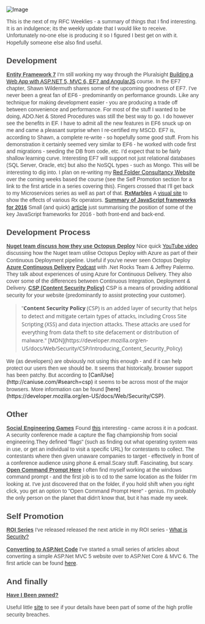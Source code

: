 ![Image](/media/blog/rfc-weekly-21st-march-2016/RFC-2BWeekly-2BHeader.png)



<span style="background-color: white; color: #444444; font-family: &quot;arial&quot; , &quot;tahoma&quot; , &quot;helvetica&quot; , &quot;freesans&quot; , sans-serif; line-height: 18.2px;">This is the next of my RFC Weeklies - a summary of things that I find interesting.  It is an indulgence; its the weekly update that I would like to receive.  Unfortunately no-one else is producing it so I figured I best get on with it.  Hopefully someone else also find useful.</span>
  
## <span style="background-color: white; color: #444444; font-family: &quot;arial&quot; , &quot;tahoma&quot; , &quot;helvetica&quot; , &quot;freesans&quot; , sans-serif; line-height: 18.2px;">Development</span>
<span style="background-color: white; color: #444444; font-family: &quot;arial&quot; , &quot;tahoma&quot; , &quot;helvetica&quot; , &quot;freesans&quot; , sans-serif; line-height: 18.2px;"><u><b>Entity Framework 7</b></u></span>
<span style="background-color: white; color: #444444; font-family: &quot;arial&quot; , &quot;tahoma&quot; , &quot;helvetica&quot; , &quot;freesans&quot; , sans-serif; line-height: 18.2px;">I'm still working my way through the Pluralsight [Building a Web App with ASP.NET 5, MVC 6, EF7 and AngularJS](https://app.pluralsight.com/library/courses/aspdotnet-5-ef7-bootstrap-angular-web-app/table-of-contents) course.  In the EF7 chapter, Shawn Wildermuth shares some of the upcoming goodness of EF7.</span>
<span style="background-color: white; color: #444444; font-family: arial, tahoma, helvetica, freesans, sans-serif; line-height: 18.2px;">I've never been a great fan of EF6 - predominantly on performance grounds.  Like any technique for making development easier - you are producing a trade off between convenience and performance.  For most of the stuff I wanted to be doing, ADO.Net &amp; Stored Procedures was still the best way to go.</span>
<span style="background-color: white; color: #444444; font-family: arial, tahoma, helvetica, freesans, sans-serif; line-height: 18.2px;">I do however see the benefits in EF.  I have to admit all the new features in EF6 snuck up on me and came a pleasant surprise when I re-certified my MSCD.</span>
<span style="background-color: white; color: #444444; font-family: arial, tahoma, helvetica, freesans, sans-serif; line-height: 18.2px;">EF7 is, according to Shawn, a complete re-write - so hopefully some good stuff.  From his demonstration it certainly seemed very similar to EF6 - he worked with code first and migrations - seeding the DB from code, etc.  I'd expect that to be fairly shallow learning curve.</span>
<span style="background-color: white; color: #444444; font-family: arial, tahoma, helvetica, freesans, sans-serif; line-height: 18.2px;">Interesting EF7 will support not just relational databases (SQL Server, Oracle, etc) but also the NoSQL types - such as Mongo.  This will be interesting to dig into.</span>
<span style="background-color: white; color: #444444; font-family: arial, tahoma, helvetica, freesans, sans-serif; line-height: 18.2px;">I plan on re-writing my </span>[Red Folder Consultancy Website](http://www.red-folder.com/)<span style="background-color: white; color: #444444; font-family: arial, tahoma, helvetica, freesans, sans-serif; line-height: 18.2px;"> over the coming weeks based the course (see the Self Promotion section for a link to the first article in a series covering this).  Fingers crossed that I'll get back to my Microservices series as well as part of that.</span>
<span style="background-color: white; color: #444444; font-family: &quot;arial&quot; , &quot;tahoma&quot; , &quot;helvetica&quot; , &quot;freesans&quot; , sans-serif; line-height: 18.2px;"><b><u>
</u></b></span><span style="background-color: white; color: #444444; font-family: &quot;arial&quot; , &quot;tahoma&quot; , &quot;helvetica&quot; , &quot;freesans&quot; , sans-serif; line-height: 18.2px;"><b><u>RxMarbles</u></b></span>
<span style="background-color: white;"><span style="color: #444444; font-family: &quot;arial&quot; , &quot;tahoma&quot; , &quot;helvetica&quot; , &quot;freesans&quot; , sans-serif; line-height: 18.2px;">A [visual site](http://rxmarbles.com/) to show the effects of various Rx operators.</span></span>
<span style="background-color: white;"><span style="color: #444444; font-family: &quot;arial&quot; , &quot;tahoma&quot; , &quot;helvetica&quot; , &quot;freesans&quot; , sans-serif; line-height: 18.2px;">
</span></span><span style="color: #444444; font-family: arial, tahoma, helvetica, freesans, sans-serif;"><span style="background-color: white; line-height: 18.2px;"><b><u>Summary of JavaScript frameworks for 2016</u></b></span></span>
<span style="background-color: white;"><span style="color: #444444; font-family: &quot;arial&quot; , &quot;tahoma&quot; , &quot;helvetica&quot; , &quot;freesans&quot; , sans-serif; line-height: 18.2px;"></span></span>
<span style="background-color: white; color: #444444; font-family: &quot;arial&quot; , &quot;tahoma&quot; , &quot;helvetica&quot; , &quot;freesans&quot; , sans-serif; line-height: 18.2px;">Small (and quick) </span>[article](http://www.clock.co.uk/blog/javascript-frameworks-in-2016)<span style="background-color: white; color: #444444; font-family: &quot;arial&quot; , &quot;tahoma&quot; , &quot;helvetica&quot; , &quot;freesans&quot; , sans-serif; line-height: 18.2px;"> just summarising the position of some of the key JavaScript frameworks for 2016 - both front-end and back-end.</span>
## <span style="background-color: white; color: #444444; font-family: arial, tahoma, helvetica, freesans, sans-serif; line-height: 18.2px;">Development Process</span>
<span style="background-color: white; color: #444444; font-family: &quot;arial&quot; , &quot;tahoma&quot; , &quot;helvetica&quot; , &quot;freesans&quot; , sans-serif; line-height: 18.2px;"><b><u>Nuget team discuss how they use Octopus Deploy</u></b></span>
<span style="background-color: white; color: #444444; font-family: &quot;arial&quot; , &quot;tahoma&quot; , &quot;helvetica&quot; , &quot;freesans&quot; , sans-serif; line-height: 18.2px;">Nice quick [YouTube video](https://www.youtube.com/watch?v=1EaiedH8zXw&amp;app=desktop) discussing how the Nuget team utilise Octopus Deploy with Azure as part of their Continuous Deployment pipeline.  Useful if you've never seen Octopus Deploy</span>
<span style="background-color: white; color: #444444; font-family: &quot;arial&quot; , &quot;tahoma&quot; , &quot;helvetica&quot; , &quot;freesans&quot; , sans-serif; line-height: 18.2px;">
</span>
<span style="background-color: white; color: #444444; font-family: &quot;arial&quot; , &quot;tahoma&quot; , &quot;helvetica&quot; , &quot;freesans&quot; , sans-serif; line-height: 18.2px;"><b><u>Azure Continuous Delivery</u></b></span>
<span style="background-color: white; color: #444444; font-family: &quot;arial&quot; , &quot;tahoma&quot; , &quot;helvetica&quot; , &quot;freesans&quot; , sans-serif; line-height: 18.2px;">[Podcast](https://www.dotnetrocks.com/default.aspx?showNum=215) with .Net Rocks Team &amp; Jeffrey Palermo.  They talk about experiences of using Azure for Continuous Delivery.  They also cover some of the differences between Continuous Integration, Deployment &amp; Delivery.</span>
<span style="background-color: white; color: #444444; font-family: &quot;arial&quot; , &quot;tahoma&quot; , &quot;helvetica&quot; , &quot;freesans&quot; , sans-serif; line-height: 18.2px;">
</span>
<span style="background-color: white; color: #444444; font-family: &quot;arial&quot; , &quot;tahoma&quot; , &quot;helvetica&quot; , &quot;freesans&quot; , sans-serif; line-height: 18.2px;"><b><u>CSP (Content Security Policy)</u></b></span>
<span style="background-color: white;"><span style="color: #444444; font-family: &quot;arial&quot; , &quot;tahoma&quot; , &quot;helvetica&quot; , &quot;freesans&quot; , sans-serif;"><span style="line-height: 18.2px;">CSP is a means of providing additional security for your website (predominantly to assist protecting your customer).</span></span></span>

<blockquote class="tr_bq"><span style="background-color: white; border: 0px; line-height: 18.2px; margin: 0px; padding: 0px;"><span style="font-family: &quot;arial&quot; , &quot;tahoma&quot; , &quot;helvetica&quot; , &quot;freesans&quot; , sans-serif;">"</span></span><strong style="background-color: white; border: 0px; color: #4d4e53; font-family: 'open sans', arial, sans-serif; line-height: 21px; margin: 0px; padding: 0px;">Content Security Policy</strong><span style="background-color: white; color: #4d4e53; font-family: &quot;open sans&quot; , &quot;arial&quot; , sans-serif; line-height: 21px;"> (CSP) is an added layer of security that helps to detect and mitigate certain types of attacks, including Cross Site Scripting (XSS) and data injection attacks. These attacks are used for everything from data theft to site defacement or distribution of malware." [MDN](https://developer.mozilla.org/en-US/docs/Web/Security/CSP/Introducing_Content_Security_Policy)</span></blockquote><span style="background-color: white; color: #444444; font-family: &quot;arial&quot; , &quot;tahoma&quot; , &quot;helvetica&quot; , &quot;freesans&quot; , sans-serif; line-height: 18.2px;"></span><span style="background-color: white; color: #444444; font-family: &quot;arial&quot; , &quot;tahoma&quot; , &quot;helvetica&quot; , &quot;freesans&quot; , sans-serif; line-height: 18.2px;"><span style="line-height: 18.2px;">We (as developers) are obviously not using this enough - and if it can help protect our users then we should be.</span></span>
<span style="background-color: white; color: #444444; font-family: arial, tahoma, helvetica, freesans, sans-serif; line-height: 18.2px;">It seems that historically, browser support has been patchy.  But according to </span>[CanIUse](http://caniuse.com/#search=csp)<span style="background-color: white; color: #444444; font-family: arial, tahoma, helvetica, freesans, sans-serif; line-height: 18.2px;"> it seems to be across most of the major browsers.</span>
<span style="background-color: white; color: #444444; font-family: arial, tahoma, helvetica, freesans, sans-serif; line-height: 18.2px;">More information can be found </span>[here](https://developer.mozilla.org/en-US/docs/Web/Security/CSP)<span style="background-color: white; color: #444444; font-family: arial, tahoma, helvetica, freesans, sans-serif; line-height: 18.2px;">.</span>

## <span style="background-color: white; color: #444444; font-family: &quot;arial&quot; , &quot;tahoma&quot; , &quot;helvetica&quot; , &quot;freesans&quot; , sans-serif; line-height: 18.2px;">Other</span>
<span style="background-color: white; color: #444444; font-family: &quot;arial&quot; , &quot;tahoma&quot; , &quot;helvetica&quot; , &quot;freesans&quot; , sans-serif; line-height: 18.2px;"><b><u>Social Engineering Games</u></b></span>
<span style="background-color: white; color: #444444; font-family: &quot;arial&quot; , &quot;tahoma&quot; , &quot;helvetica&quot; , &quot;freesans&quot; , sans-serif; line-height: 18.2px;">Found [this](http://www.social-engineer.org/how-tos/winning-sectf-def-con-22/) interesting - came across it in a podcast.  A security conference made a capture the flag championship from social engineering.</span><span style="background-color: white; color: #444444; font-family: arial, tahoma, helvetica, freesans, sans-serif; line-height: 18.2px;">They defined "flags" (such as finding out what operating system was in use, or get an individual to visit a specific URL) for contestants to collect.  The contestants where then given unaware companies to target - effectively in front of a conference audience using phone &amp; email.</span><span style="background-color: white; color: #444444; font-family: arial, tahoma, helvetica, freesans, sans-serif; line-height: 18.2px;">Scary stuff.  Fascinating, but scary.</span><span style="background-color: white; color: #444444; font-family: &quot;arial&quot; , &quot;tahoma&quot; , &quot;helvetica&quot; , &quot;freesans&quot; , sans-serif; line-height: 18.2px;">
</span><span style="background-color: white; color: #444444; font-family: &quot;arial&quot; , &quot;tahoma&quot; , &quot;helvetica&quot; , &quot;freesans&quot; , sans-serif; line-height: 18.2px;"><b><u>Open Command Prompt Here</u></b></span>
<span style="background-color: white; color: #444444; font-family: &quot;arial&quot; , &quot;tahoma&quot; , &quot;helvetica&quot; , &quot;freesans&quot; , sans-serif; line-height: 18.2px;">I often find myself working at the windows command prompt - and the first job is to cd to the same location as the folder I'm looking at.</span>
<span style="background-color: white; color: #444444; font-family: arial, tahoma, helvetica, freesans, sans-serif; line-height: 18.2px;">I've just discovered that on the folder, if you hold shift when you right click, you get an option to "Open Command Prompt Here" - genius.</span>
<span style="background-color: white; color: #444444; font-family: arial, tahoma, helvetica, freesans, sans-serif; line-height: 18.2px;">I'm probably the only person on the planet that didn't know that, but it has made my week.</span>
## <span style="background-color: white; color: #444444; font-family: &quot;arial&quot; , &quot;tahoma&quot; , &quot;helvetica&quot; , &quot;freesans&quot; , sans-serif; line-height: 18.2px;">Self Promotion</span>
<span style="background-color: white; color: #444444; font-family: &quot;arial&quot; , &quot;tahoma&quot; , &quot;helvetica&quot; , &quot;freesans&quot; , sans-serif; line-height: 18.2px;"><b><span style="color: #444444; font-family: arial, tahoma, helvetica, freesans, sans-serif; line-height: 18.2px;"><u>ROI Series</u></span></b></span>
<span style="background-color: white; color: #444444; font-family: &quot;arial&quot; , &quot;tahoma&quot; , &quot;helvetica&quot; , &quot;freesans&quot; , sans-serif; line-height: 18.2px;"></span>
<span style="background-color: white; color: #444444; font-family: &quot;arial&quot; , &quot;tahoma&quot; , &quot;helvetica&quot; , &quot;freesans&quot; , sans-serif; line-height: 18.2px;">I've released released the next article in my ROI series - [What is Security?](https://www.linkedin.com/pulse/what-security-mark-taylor)</span>


<span style="background-color: white; color: #444444; font-family: &quot;arial&quot; , &quot;tahoma&quot; , &quot;helvetica&quot; , &quot;freesans&quot; , sans-serif; line-height: 18.2px;"><b><u>Converting to ASP.Net Code</u></b></span>
<span style="background-color: white; color: #444444; font-family: &quot;arial&quot; , &quot;tahoma&quot; , &quot;helvetica&quot; , &quot;freesans&quot; , sans-serif; line-height: 18.2px;">I've started a small series of articles about converting a simple ASP.Net MVC 5 website over to ASP.Net Core &amp; MVC 6.</span>
<span style="background-color: white; color: #444444; font-family: arial, tahoma, helvetica, freesans, sans-serif; line-height: 18.2px;">The first article can be found </span>[here](http://red-folder.blogspot.co.uk/2016/03/converting-to-aspnet-core-part-1.html)<span style="background-color: white; color: #444444; font-family: arial, tahoma, helvetica, freesans, sans-serif; line-height: 18.2px;">.</span>


## <span style="background-color: white; color: #444444; font-family: &quot;arial&quot; , &quot;tahoma&quot; , &quot;helvetica&quot; , &quot;freesans&quot; , sans-serif; line-height: 18.2px;">And finally</span>

<span style="background-color: white; color: #444444; font-family: &quot;arial&quot; , &quot;tahoma&quot; , &quot;helvetica&quot; , &quot;freesans&quot; , sans-serif; line-height: 18.2px;"><b><u>Have I Been pwned?</u></b></span>

<span style="background-color: white; color: #444444; font-family: arial, tahoma, helvetica, freesans, sans-serif; line-height: 18.2px;">Useful little </span>[site](https://haveibeenpwned.com/)<span style="background-color: white; color: #444444; font-family: arial, tahoma, helvetica, freesans, sans-serif; line-height: 18.2px;"> to see if your details have been part of some of the high profile security breaches.</span>